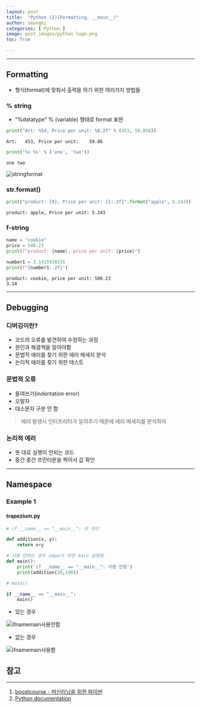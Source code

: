 ```yaml
---
layout: post
title:  "Python (2)(Formatting, __main__)"
author: seungki
categories: [ Python ]
image: post_images/python logo.png
toc: True

---
```

---
## Formatting
* 형식(format)에 맞춰서 출력을 하기 위한 여러가지 방법들
### % string
* "%datatype" % (variable) 형태로 format 표현

```python
print("Art: %5d, Price per unit: %8.2f" % (453, 59.058))
```

```
Art:   453, Price per unit:    59.06
```

```python
print('%s %s' % ('one', 'two'))
```

```
one two
```

![stringformat](https://user-images.githubusercontent.com/120040458/222113581-3505364d-62e3-49f5-82d6-67008c76821f.PNG)



### str.format()

```python
print("product: {0}, Price per unit: {1:.3f}".format("apple", 5.243))
```

```
product: apple, Price per unit: 5.243
```



### f-string

```python
name = "cookie"
price = 500.23
print(f"product: {name}, price per unit: {price}")

number1 = 3.1415926535
print(f"{number1:.2f}")
```

```
product: cookie, price per unit: 500.23
3.14
```

---

## Debugging

### 디버깅이란?

* 코드의 오류를 발견하여 수정하는 과정
* 원인과 해결책을 알아야함
* 문법적 에러를 찾기 위한 에러  메세지 분석
* 논리적 에러를 찾기 위한 테스트

### 문법적 오류

* 들여쓰기(indentation error)
* 오탈자
* 대소문자 구분 안 함

> 에러 발생시 인터프리터가 알려주기 때문에 에러 메세지를 분석하자

### 논리적 에러

* 뜻 대로 실행이 안되는 코드
* 중간 중간 프린터문을 찍어서 값 확인

---

## Namespace

### Example 1

#### trapezium.py

```python
# if __name__ == "__main__": 의 의미

def addition(x, y):
    return x+y

# 사용 안하는 경우 import 하면 main 실행됨
def main(): 
    print('if __name__ == "__main__": 사용 안함') 
    print(addition(10,100))

# main()

if __name__ == "__main__":
    main()
```

* 있는 경우

![ifnamemain사용안함](https://user-images.githubusercontent.com/120040458/222111014-447d181c-f13e-441a-831a-a8033bece9a0.PNG)

* 없는 경우

![ifnamemain사용함](https://user-images.githubusercontent.com/120040458/222111017-27d28dde-38bc-44f1-bcf3-ce430e64517a.PNG)

## 참고

---

1. [boostcourse - 머신러닝을 위한 파이썬](https://www.boostcourse.org/ai222)
2. [Python documentation](https://docs.python.org/3/)
